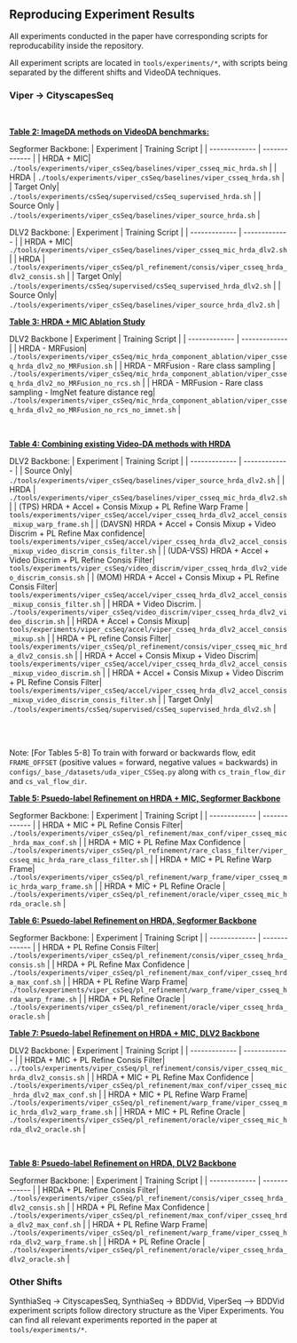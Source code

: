 
## Reproducing Experiment Results

All experiments conducted in the paper have corresponding scripts for reproducability inside the repository. 

All experiment scripts are located in `tools/experiments/*`, with scripts being separated by the different shifts and VideoDA techniques.

### Viper -> CityscapesSeq
<br>

<ins>**Table 2: ImageDA methods on VideoDA benchmarks:**</ins>

Segformer Backbone:
| Experiment | Training Script |
| ------------- | ------------- |
| HRDA + MIC| `./tools/experiments/viper_csSeq/baselines/viper_csseq_mic_hrda.sh` |
| HRDA | `./tools/experiments/viper_csSeq/baselines/viper_csseq_hrda.sh` |
| Target Only| `./tools/experiments/csSeq/supervised/csSeq_supervised_hrda.sh` |
| Source Only | `./tools/experiments/viper_csSeq/baselines/viper_source_hrda.sh` |

DLV2 Backbone:
| Experiment | Training Script |
| ------------- | ------------- |
| HRDA + MIC| `./tools/experiments/viper_csSeq/baselines/viper_csseq_mic_hrda_dlv2.sh` |
| HRDA | `./tools/experiments/viper_csSeq/pl_refinement/consis/viper_csseq_hrda_dlv2_consis.sh` |
| Target Only| `./tools/experiments/csSeq/supervised/csSeq_supervised_hrda_dlv2.sh` |
| Source Only| `./tools/experiments/viper_csSeq/baselines/viper_source_hrda_dlv2.sh` |
<br>

<ins>**Table 3: HRDA + MIC Ablation Study**</ins>

DLV2 Backbone
| Experiment | Training Script |
| ------------- | ------------- |
| HRDA - MRFusion| `./tools/experiments/viper_csSeq/mic_hrda_component_ablation/viper_csseq_hrda_dlv2_no_MRFusion.sh` |
| HRDA - MRFusion - Rare class sampling | `./tools/experiments/viper_csSeq/mic_hrda_component_ablation/viper_csseq_hrda_dlv2_no_MRFusion_no_rcs.sh` |
| HRDA - MRFusion - Rare class sampling - ImgNet feature distance reg| `./tools/experiments/viper_csSeq/mic_hrda_component_ablation/viper_csseq_hrda_dlv2_no_MRFusion_no_rcs_no_imnet.sh` |

<br>

<ins>**Table 4: Combining existing Video-DA methods with HRDA**</ins>

DLV2 Backbone:
| Experiment | Training Script |
| ------------- | ------------- |
| Source Only| `./tools/experiments/viper_csSeq/baselines/viper_source_hrda_dlv2.sh` |
| HRDA | `./tools/experiments/viper_csSeq/baselines/viper_csseq_mic_hrda_dlv2.sh` |
| (TPS) HRDA + Accel + Consis Mixup + PL Refine Warp Frame | `tools/experiments/viper_csSeq/accel/viper_csseq_hrda_dlv2_accel_consis_mixup_warp_frame.sh` |
| (DAVSN) HRDA + Accel + Consis Mixup + Video Discrim + PL Refine Max confidence| `tools/experiments/viper_csSeq/accel/viper_csseq_hrda_dlv2_accel_consis_mixup_video_discrim_consis_filter.sh` |
| (UDA-VSS) HRDA + Accel + Video Discrim + PL Refine Consis Filter| `tools/experiments/viper_csSeq/video_discrim/viper_csseq_hrda_dlv2_video_discrim_consis.sh` |
| (MOM) HRDA + Accel + Consis Mixup + PL Refine Consis Filter| `tools/experiments/viper_csSeq/accel/viper_csseq_hrda_dlv2_accel_consis_mixup_consis_filter.sh` |
| HRDA + Video Discrim. | `./tools/experiments/viper_csSeq/video_discrim/viper_csseq_hrda_dlv2_video_discrim.sh` |
| HRDA + Accel + Consis Mixup| `tools/experiments/viper_csSeq/accel/viper_csseq_hrda_dlv2_accel_consis_mixup.sh` |
| HRDA + PL refine Consis Filter| `tools/experiments/viper_csSeq/pl_refinement/consis/viper_csseq_mic_hrda_dlv2_consis.sh` |
| HRDA + Accel + Consis Mixup + Video Discrim| `tools/experiments/viper_csSeq/accel/viper_csseq_hrda_dlv2_accel_consis_mixup_video_discrim.sh` |
| HRDA + Accel + Consis Mixup + Video Discrim + PL Refine Consis Filter| `tools/experiments/viper_csSeq/accel/viper_csseq_hrda_dlv2_accel_consis_mixup_video_discrim_consis_filter.sh` |
| Target Only| `./tools/experiments/csSeq/supervised/csSeq_supervised_hrda_dlv2.sh` |

<br>
<br>


Note: [For Tables 5-8] To train with forward or backwards flow, edit `FRAME_OFFSET`  (positive values = forward, negative values = backwards) in `configs/_base_/datasets/uda_viper_CSSeq.py` along with `cs_train_flow_dir` and `cs_val_flow_dir`.

<ins>**Table 5: Psuedo-label Refinement on HRDA + MIC, Segformer Backbone**</ins>

Segformer Backbone:
| Experiment | Training Script |
| ------------- | ------------- |
| HRDA + MIC + PL Refine Consis Filter| `./tools/experiments/viper_csSeq/pl_refinement/max_conf/viper_csseq_mic_hrda_max_conf.sh` |
| HRDA + MIC + PL Refine Max Confidence | `./tools/experiments/viper_csSeq/pl_refinement/rare_class_filter/viper_csseq_mic_hrda_rare_class_filter.sh` |
| HRDA + MIC + PL Refine Warp Frame| `./tools/experiments/viper_csSeq/pl_refinement/warp_frame/viper_csseq_mic_hrda_warp_frame.sh` |
| HRDA + MIC + PL Refine Oracle | `./tools/experiments/viper_csSeq/pl_refinement/oracle/viper_csseq_mic_hrda_oracle.sh` |
<br>

<ins>**Table 6: Psuedo-label Refinement on HRDA, Segformer Backbone**</ins>

Segformer Backbone:
| Experiment | Training Script |
| ------------- | ------------- |
| HRDA + PL Refine Consis Filter| `./tools/experiments/viper_csSeq/pl_refinement/consis/viper_csseq_hrda_consis.sh` |
| HRDA + PL Refine Max Confidence | `./tools/experiments/viper_csSeq/pl_refinement/max_conf/viper_csseq_hrda_max_conf.sh` |
| HRDA + PL Refine Warp Frame| `./tools/experiments/viper_csSeq/pl_refinement/warp_frame/viper_csseq_hrda_warp_frame.sh` |
| HRDA + PL Refine Oracle | `./tools/experiments/viper_csSeq/pl_refinement/oracle/viper_csseq_hrda_oracle.sh` |
<br>

<ins>**Table 7: Psuedo-label Refinement on HRDA + MIC, DLV2 Backbone**</ins>

DLV2 Backbone:
| Experiment | Training Script |
| ------------- | ------------- |
| HRDA + MIC + PL Refine Consis Filter| `../tools/experiments/viper_csSeq/pl_refinement/consis/viper_csseq_mic_hrda_dlv2_consis.sh` |
| HRDA + MIC + PL Refine Max Confidence | `./tools/experiments/viper_csSeq/pl_refinement/max_conf/viper_csseq_mic_hrda_dlv2_max_conf.sh` |
| HRDA + MIC + PL Refine Warp Frame| `./tools/experiments/viper_csSeq/pl_refinement/warp_frame/viper_csseq_mic_hrda_dlv2_warp_frame.sh` |
| HRDA + MIC + PL Refine Oracle | `./tools/experiments/viper_csSeq/pl_refinement/oracle/viper_csseq_mic_hrda_dlv2_oracle.sh` |

<br>

<ins>**Table 8: Psuedo-label Refinement on HRDA, DLV2 Backbone**</ins>

Segformer Backbone:
| Experiment | Training Script |
| ------------- | ------------- |
| HRDA + PL Refine Consis Filter| `./tools/experiments/viper_csSeq/pl_refinement/consis/viper_csseq_hrda_dlv2_consis.sh` |
| HRDA + PL Refine Max Confidence | `./tools/experiments/viper_csSeq/pl_refinement/max_conf/viper_csseq_hrda_dlv2_max_conf.sh` |
| HRDA + PL Refine Warp Frame| `./tools/experiments/viper_csSeq/pl_refinement/warp_frame/viper_csseq_hrda_dlv2_warp_frame.sh` |
| HRDA + PL Refine Oracle | `./tools/experiments/viper_csSeq/pl_refinement/oracle/viper_csseq_hrda_dlv2_oracle.sh` |


### Other Shifts

SynthiaSeq -> CityscapesSeq, SynthiaSeq -> BDDVid, ViperSeq --> BDDVid experiment scripts follow directory structure as the Viper Experiments. You can find all relevant experiments reported in the paper at `tools/experiments/*`.
